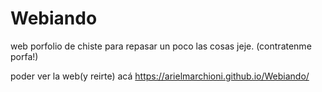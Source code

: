# Webiando
web porfolio de chiste para repasar un poco las cosas jeje. (contratenme porfa!)

poder ver la web(y reirte) acá
https://arielmarchioni.github.io/Webiando/
